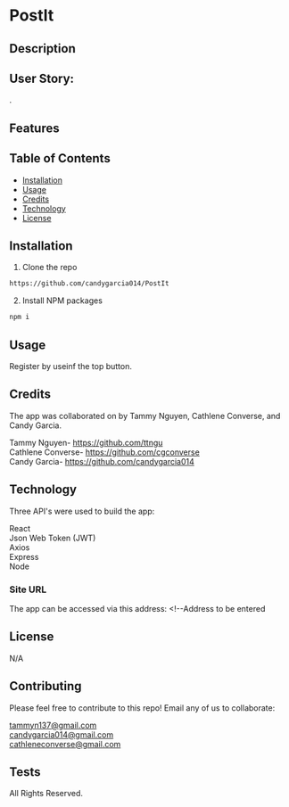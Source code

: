 # PostIt

## Description 

## User Story:
. 

## Features


## Table of Contents 
* [Installation](#installation)
* [Usage](#usage)
* [Credits](#credits)
* [Technology](#technology)
* [License](#license)


## Installation

1. Clone the repo
```sh
https://github.com/candygarcia014/PostIt
```

2. Install NPM packages
```sh
npm i
```



## Usage 

Register by useinf the top button. 


## Credits

The app was collaborated on by Tammy Nguyen, Cathlene Converse, and Candy Garcia.

Tammy Nguyen- https://github.com/ttngu <br/>
Cathlene Converse- https://github.com/cgconverse <br/>
Candy Garcia- https://github.com/candygarcia014 <br/>

## Technology
Three API's were used to build the app: <br />

React <br/>
Json Web Token (JWT) <br/>
Axios<br/>
Express <br/>
Node <br/>


### Site URL
The app can be accessed via this address: <!--Address to be entered


## License
N/A


## Contributing
Please feel free to contribute to this repo! Email any of us to collaborate: 

tammyn137@gmail.com <br/>
candygarcia014@gmail.com <br/>
cathleneconverse@gmail.com<br/>

## Tests
<!-- 
Insert video here -->

All Rights Reserved.

